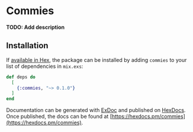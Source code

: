 # Commies

**TODO: Add description**

## Installation

If [available in Hex](https://hex.pm/docs/publish), the package can be installed
by adding `commies` to your list of dependencies in `mix.exs`:

```elixir
def deps do
  [
    {:commies, "~> 0.1.0"}
  ]
end
```

Documentation can be generated with [ExDoc](https://github.com/elixir-lang/ex_doc)
and published on [HexDocs](https://hexdocs.pm). Once published, the docs can
be found at [https://hexdocs.pm/commies](https://hexdocs.pm/commies).


